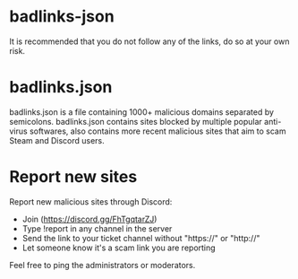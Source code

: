 # badlinks-json

It is recommended that you do not follow any of the links, do so at your own risk.

# badlinks.json

badlinks.json is a file containing 1000+ malicious domains separated by semicolons.
badlinks.json contains sites blocked by multiple popular anti-virus softwares, also contains more recent malicious sites that aim to scam Steam and Discord users.

# Report new sites

Report new malicious sites through Discord:

- Join (https://discord.gg/FhTgqtarZJ)
- Type !report in any channel in the server
- Send the link to your ticket channel without "https://" or "http://"
- Let someone know it's a scam link you are reporting

Feel free to ping the administrators or moderators.
